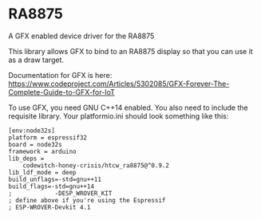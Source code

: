 # RA8875

A GFX enabled device driver for the RA8875

This library allows GFX to bind to an RA8875 display so that you can use it as a draw target.

Documentation for GFX is here: https://www.codeproject.com/Articles/5302085/GFX-Forever-The-Complete-Guide-to-GFX-for-IoT

To use GFX, you need GNU C++14 enabled. You also need to include the requisite library. Your platformio.ini should look something like this:

```
[env:node32s]
platform = espressif32
board = node32s
framework = arduino
lib_deps = 
	codewitch-honey-crisis/htcw_ra8875@^0.9.2
lib_ldf_mode = deep
build_unflags=-std=gnu++11
build_flags=-std=gnu++14
;            -DESP_WROVER_KIT 
; define above if you're using the Espressif 
; ESP-WROVER-Devkit 4.1  
```